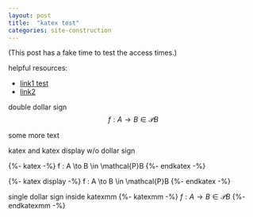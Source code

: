 ```yaml
---
layout: post
title:  "katex test"
categories: site-construction
---
```


(This post has a fake time to test the access times.)

helpful resources:
- [link1 test](https://codewrites.me/jekyll/katex/blog/2020/08/26/use-katex-gh-pages/)
- [link2](https://www.xuningyang.com/blog/2021-01-11-katex-with-jekyll/)

double dollar sign
$$f : A \to B \in \mathcal{P}B$$

some more text

katex and katex display w/o dollar sign

{%- katex -%}
f : A \to B \in \mathcal{P}B
{%- endkatex -%}

{%- katex display -%}
f : A \to B \in \mathcal{P}B
{%- endkatex -%}

single dollar sign inside katexmm
{%- katexmm -%}
$f : A \to B \in \mathcal{P}B$
{%- endkatexmm -%}
